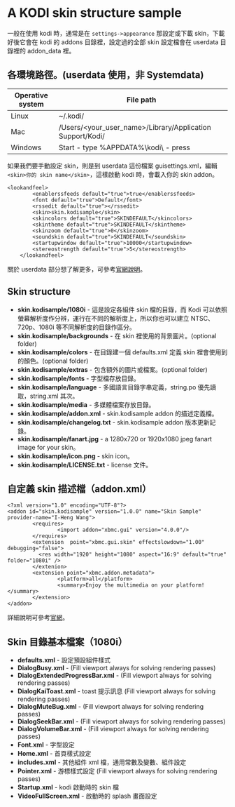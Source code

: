 # A KODI skin structure sample
一般在使用 kodi 時，通常是在 `settings->appearance` 那設定或下載 skin，下載好後它會在 kodi 的 addons 目錄裡，設定過的全部 skin 設定檔會在 userdata 目錄裡的 addon_data 裡。


## **各環境路徑。(userdata 使用，非 Systemdata)**
| **Operative system** | **File path**                                             |
| -------------------- | --------------------------------------------------------- |
| Linux                | ~/.kodi/                                                  |
| Mac                  | /Users/<your_user_name>/Library/Application Support/Kodi/ |
| Windows              | Start - type %APPDATA%\kodi\ - press <Enter>              |


如果我們要手動設定 skin，則是到 userdata 這份檔案 guisettings.xml，編輯 `<skin>你的 skin name</skin>`，這樣啟動 kodi 時，會載入你的 skin addon。


    <lookandfeel>
            <enablerssfeeds default="true">true</enablerssfeeds>
            <font default="true">Default</font>
            <rssedit default="true"></rssedit>
            <skin>skin.kodisample</skin>
            <skincolors default="true">SKINDEFAULT</skincolors>
            <skintheme default="true">SKINDEFAULT</skintheme>
            <skinzoom default="true">0</skinzoom>
            <soundskin default="true">SKINDEFAULT</soundskin>
            <startupwindow default="true">10000</startupwindow>
            <stereostrength default="true">5</stereostrength>
        </lookandfeel>

關於 userdata 部分想了解更多，可參考[官網說明](http://kodi.wiki/view/Userdata)。




## **Skin structure**
- **skin.kodisample/1080i** - 這是設定各組件 skin 檔的目錄，而 Kodi 可以依照螢幕解析度作分辨，運行在不同的解析度上，所以你也可以建立 NTSC、720p、1080i 等不同解析度的目錄作區分。
- **skin.kodisample/backgrounds** - 在 skin 裡使用的背景圖片。(optional folder)
- **skin.kodisample/colors** - 在目錄建一個 defaults.xml 定義 skin 裡會使用到的顏色。(optional folder)
- **skin.kodisample/extras** - 包含額外的圖片或檔案。(optional folder)
- **skin.kodisample/fonts** - 字型檔存放目錄。
- **skin.kodisample/language** - 多國語言目錄字串定義，string.po 優先讀取，string.xml 其次。
- **skin.kodisample/media** - 多媒體檔案存放目錄。
- **skin.kodisample/addon.xml** - skin.kodisample addon 的描述定義檔。
- **skin.kodisample/changelog.txt** - skin.kodisample addon 版本更新記錄。
- **skin.kodisample/fanart.jpg** - a 1280x720 or 1920x1080 jpeg fanart image for your skin。
- **skin.kodisample/icon.png** - skin icon。
- **skin.kodisample/LICENSE.txt** - license 文件。




## **自定義 skin 描述檔（addon.xml）**
    <?xml version="1.0" encoding="UTF-8"?>
    <addon id="skin.kodisample" version="1.0.0" name="Skin Sample" provider-name="I-Heng Wang">
            <requires>
                    <import addon="xbmc.gui" version="4.0.0"/>
            </requires>
            <extension  point="xbmc.gui.skin" effectslowdown="1.00" debugging="false">
              <res width="1920" height="1080" aspect="16:9" default="true" folder="1080i" />
            </extenion>
            <extension point="xbmc.addon.metadata">
                    <platform>all</platform>
                    <summary>Enjoy the multimedia on your platform!</summary>
            </extension>
    </addon>

詳細說明可參考[官網](http://kodi.wiki/view/Addon.xml)。




## **Skin 目錄基本檔案（1080i）**
- **defaults.xml** - 設定預設組件樣式
- **DialogBusy.xml** - (Fill viewport always for solving rendering passes)
- **DialogExtendedProgressBar.xml** - (Fill viewport always for solving rendering passes)
- **DialogKaiToast.xml** - toast 提示訊息 (Fill viewport always for solving rendering passes)
- **DialogMuteBug.xml** - (Fill viewport always for solving rendering passes)
- **DialogSeekBar.xml** - (Fill viewport always for solving rendering passes)
- **DialogVolumeBar.xml** - (Fill viewport always for solving rendering passes)
- **Font.xml** - 字型設定
- **Home.xml** - 首頁樣式設定
- **includes.xml** - 其他組件 xml 檔，通用常數及變數、組件設定
- **Pointer.xml** - 游標樣式設定 (Fill viewport always for solving rendering passes)
- **Startup.xml** - kodi 啟動時的 skin 檔
- **VideoFullScreen.xml** - 啟動時的 splash 畫面設定

